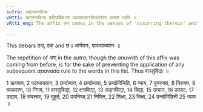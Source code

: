 ```yaml
---
sutra: अणृगयनादिभ्यः
vRtti: ऋगयनादिभ्यः प्रातिपदिकेभ्यो भवव्याख्यानयोरर्थयोरण् प्रत्ययो भवति ॥
vRtti_eng: The affix अण् comes in the senses of 'occurring therein' and 'a commentary thereon' after the words '_rigayana_' &c.

---
```

This debars ठञ्, ठक् and छ॥ आर्गयनः, पादव्याख्यानः ॥

The repetition of अण् in the _sutra_, though the _anuvritti_ of this affix was coming from before, is for the sake of preventing the application of any subsequent _apavada_ rule to the words in this list. Thus वास्तुविद्यः ॥

1 ऋगयन, 2 पदव्याख्यान, 3 छन्दोमान, 4 छन्दोभाषा, 5  छन्दोविचिति, 6 न्याय, 7 पुनरुक्त, 8 निरुक्त, 9 व्याकारण, 10 निगम, 11 वास्तुविद्या, 12 क्षत्रविद्या, 13 अङ्गविद्या, 14 विद्या, 15 उत्पात, 16 उत्पाद, 17 उद्याव, 18 संवत्सर, 19 मुहूर्त, 20 उपनिषद् 21 निमित्त, 22 शिक्षा, 23 भिक्षा, 24 छन्दोविछिती 25 व्याय ॥